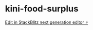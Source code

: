 # kini-food-surplus

[Edit in StackBlitz next generation editor ⚡️](https://stackblitz.com/~/github.com/EVACUADO/kini-food-surplus)